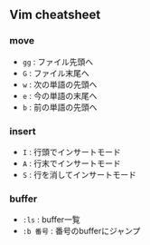 ## Vim cheatsheet

### move
- `gg`      : ファイル先頭へ
- `G`       : ファイル末尾へ
- `w`       : 次の単語の先頭へ
- `e`       : 今の単語の末尾へ
- `b`       : 前の単語の先頭へ

### insert
- `I`       : 行頭でインサートモード
- `A`       : 行末でインサートモード
- `S`       : 行を消してインサートモード

### buffer
- `:ls`     : buffer一覧
- `:b 番号` : 番号のbufferにジャンプ


